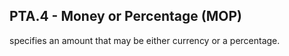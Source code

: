 ## PTA.4 - Money or Percentage (MOP)

specifies an amount that may be either currency or a percentage.
